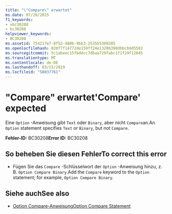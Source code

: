 ```yaml
---
title: "\"Compare\" erwartet"
ms.date: 07/20/2015
f1_keywords:
- vbc30208
- bc30208
helpviewer_keywords:
- BC30208
ms.assetid: 754217e7-8f52-480b-9bb3-2535b5309205
ms.openlocfilehash: 020f7f14772de159ff24e13286390dbbcb9d5582
ms.sourcegitcommit: 5c1abeec15fbddcc7dbaa729fabc1f1f29f12045
ms.translationtype: MT
ms.contentlocale: de-DE
ms.lasthandoff: 03/15/2019
ms.locfileid: "58037761"
---
```

# <a name="compare-expected"></a><span data-ttu-id="e5cf6-102">"Compare" erwartet</span><span class="sxs-lookup"><span data-stu-id="e5cf6-102">'Compare' expected</span></span>
<span data-ttu-id="e5cf6-103">Eine `Option` -Anweisung gibt `Text` oder `Binary`, aber nicht `Compare`an.</span><span class="sxs-lookup"><span data-stu-id="e5cf6-103">An `Option` statement specifies `Text` or `Binary`, but not `Compare`.</span></span>  
  
 <span data-ttu-id="e5cf6-104">**Fehler-ID:** BC30208</span><span class="sxs-lookup"><span data-stu-id="e5cf6-104">**Error ID:** BC30208</span></span>  
  
## <a name="to-correct-this-error"></a><span data-ttu-id="e5cf6-105">So beheben Sie diesen Fehler</span><span class="sxs-lookup"><span data-stu-id="e5cf6-105">To correct this error</span></span>  
  
-   <span data-ttu-id="e5cf6-106">Fügen Sie das `Compare` -Schlüsselwort der `Option` -Anweisung hinzu, z. B. `Option Compare Binary`.</span><span class="sxs-lookup"><span data-stu-id="e5cf6-106">Add the `Compare` keyword to the `Option` statement; for example, `Option Compare Binary`.</span></span>  
  
## <a name="see-also"></a><span data-ttu-id="e5cf6-107">Siehe auch</span><span class="sxs-lookup"><span data-stu-id="e5cf6-107">See also</span></span>

- [<span data-ttu-id="e5cf6-108">Option Compare-Anweisung</span><span class="sxs-lookup"><span data-stu-id="e5cf6-108">Option Compare Statement</span></span>](../../visual-basic/language-reference/statements/option-compare-statement.md)
